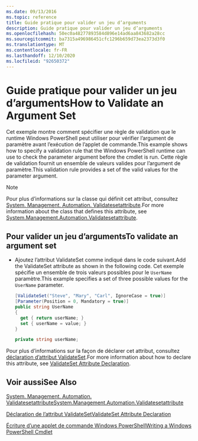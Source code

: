```yaml
---
ms.date: 09/13/2016
ms.topic: reference
title: Guide pratique pour valider un jeu d’arguments
description: Guide pratique pour valider un jeu d’arguments
ms.openlocfilehash: 50ec0a48277893584d896e14ad6aa843682a28cc
ms.sourcegitcommit: ba7315a496986451cfc1296b659d73ea2373d3f0
ms.translationtype: MT
ms.contentlocale: fr-FR
ms.lasthandoff: 12/10/2020
ms.locfileid: "92650372"
---
```

# <a name="how-to-validate-an-argument-set"></a><span data-ttu-id="dfc3e-103">Guide pratique pour valider un jeu d’arguments</span><span class="sxs-lookup"><span data-stu-id="dfc3e-103">How to Validate an Argument Set</span></span>

<span data-ttu-id="dfc3e-104">Cet exemple montre comment spécifier une règle de validation que le runtime Windows PowerShell peut utiliser pour vérifier l’argument de paramètre avant l’exécution de l’applet de commande.</span><span class="sxs-lookup"><span data-stu-id="dfc3e-104">This example shows how to specify a validation rule that the Windows PowerShell runtime can use to check the parameter argument before the cmdlet is run.</span></span> <span data-ttu-id="dfc3e-105">Cette règle de validation fournit un ensemble de valeurs valides pour l’argument de paramètre.</span><span class="sxs-lookup"><span data-stu-id="dfc3e-105">This validation rule provides a set of the valid values for the parameter argument.</span></span>

> [!NOTE]
> <span data-ttu-id="dfc3e-106">Pour plus d’informations sur la classe qui définit cet attribut, consultez [System. Management. Automation. Validatesetattribute](/dotnet/api/System.Management.Automation.ValidateSetAttribute).</span><span class="sxs-lookup"><span data-stu-id="dfc3e-106">For more information about the class that defines this attribute, see [System.Management.Automation.Validatesetattribute](/dotnet/api/System.Management.Automation.ValidateSetAttribute).</span></span>

## <a name="to-validate-an-argument-set"></a><span data-ttu-id="dfc3e-107">Pour valider un jeu d’arguments</span><span class="sxs-lookup"><span data-stu-id="dfc3e-107">To validate an argument set</span></span>

- <span data-ttu-id="dfc3e-108">Ajoutez l’attribut ValidateSet comme indiqué dans le code suivant.</span><span class="sxs-lookup"><span data-stu-id="dfc3e-108">Add the ValidateSet attribute as shown in the following code.</span></span> <span data-ttu-id="dfc3e-109">Cet exemple spécifie un ensemble de trois valeurs possibles pour le `UserName` paramètre.</span><span class="sxs-lookup"><span data-stu-id="dfc3e-109">This example specifies a set of three possible values for the `UserName` parameter.</span></span>

    ```csharp
    [ValidateSet("Steve", "Mary", "Carl", IgnoreCase = true)]
    [Parameter(Position = 0, Mandatory = true)]
    public string UserName
    {
      get { return userName; }
      set { userName = value; }
    }

    private string userName;
    ```

<span data-ttu-id="dfc3e-110">Pour plus d’informations sur la façon de déclarer cet attribut, consultez [déclaration d’attribut ValidateSet](./validateset-attribute-declaration.md).</span><span class="sxs-lookup"><span data-stu-id="dfc3e-110">For more information about how to declare this attribute, see [ValidateSet Attribute Declaration](./validateset-attribute-declaration.md).</span></span>

## <a name="see-also"></a><span data-ttu-id="dfc3e-111">Voir aussi</span><span class="sxs-lookup"><span data-stu-id="dfc3e-111">See Also</span></span>

[<span data-ttu-id="dfc3e-112">System. Management. Automation. Validatesetattribute</span><span class="sxs-lookup"><span data-stu-id="dfc3e-112">System.Management.Automation.Validatesetattribute</span></span>](/dotnet/api/System.Management.Automation.ValidateSetAttribute)

[<span data-ttu-id="dfc3e-113">Déclaration de l’attribut ValidateSet</span><span class="sxs-lookup"><span data-stu-id="dfc3e-113">ValidateSet Attribute Declaration</span></span>](./validateset-attribute-declaration.md)

[<span data-ttu-id="dfc3e-114">Écriture d’une applet de commande Windows PowerShell</span><span class="sxs-lookup"><span data-stu-id="dfc3e-114">Writing a Windows PowerShell Cmdlet</span></span>](./writing-a-windows-powershell-cmdlet.md)
